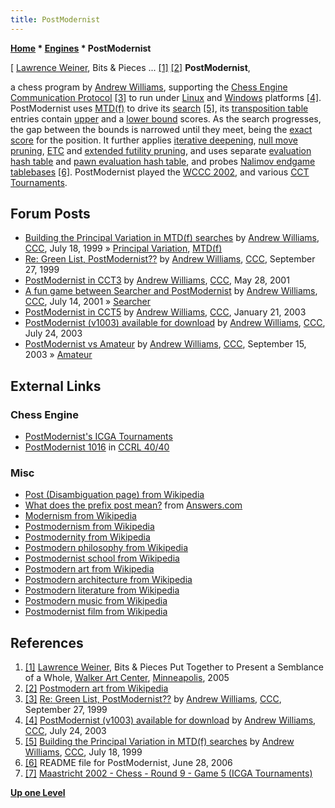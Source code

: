 ```yaml
---
title: PostModernist
---
```

**[Home](Home "Home") \* [Engines](Engines "Engines") \* PostModernist**



[ [Lawrence Weiner](index.php?title=Category:Lawrence_Weiner&action=edit&redlink=1 "Category:Lawrence Weiner (page does not exist)"), Bits & Pieces ... <a id="cite-note-1" href="#cite-ref-1">[1]</a> <a id="cite-note-2" href="#cite-ref-2">[2]</a>
**PostModernist**,  

a chess program by [Andrew Williams](Andrew_Williams "Andrew Williams"), supporting the [Chess Engine Communication Protocol](Chess_Engine_Communication_Protocol "Chess Engine Communication Protocol") <a id="cite-note-3" href="#cite-ref-3">[3]</a> to run under [Linux](Linux "Linux") and [Windows](Windows "Windows") platforms <a id="cite-note-4" href="#cite-ref-4">[4]</a>. PostModernist uses [MTD(f)](MTD(f) "MTD(f)") to drive its [search](Search "Search") <a id="cite-note-5" href="#cite-ref-5">[5]</a>, its [transposition table](Transposition_Table "Transposition Table") entries contain [upper](Upper_Bound "Upper Bound") and a [lower bound](Lower_Bound "Lower Bound") scores. As the search progresses, the gap between the bounds is narrowed until they meet, being the [exact score](Exact_Score "Exact Score") for the position. It further applies [iterative deepening](Iterative_Deepening "Iterative Deepening"), [null move pruning](Null_Move_Pruning "Null Move Pruning"), [ETC](Enhanced_Transposition_Cutoff "Enhanced Transposition Cutoff") and [extended futility pruning](Futility_Pruning#Extendedfutilityprunning "Futility Pruning"), and uses separate [evaluation hash table](Evaluation_Hash_Table "Evaluation Hash Table") and [pawn evaluation hash table](Pawn_Hash_Table "Pawn Hash Table"), and probes [Nalimov endgame tablebases](Nalimov_Tablebases "Nalimov Tablebases") <a id="cite-note-6" href="#cite-ref-6">[6]</a>. PostModernist played the [WCCC 2002](WCCC_2002 "WCCC 2002"), and various [CCT Tournaments](CCT_Tournaments "CCT Tournaments"). 



## Forum Posts


* [Building the Principal Variation in MTD(f) searches](https://www.stmintz.com/ccc/index.php?id=60833) by [Andrew Williams](Andrew_Williams "Andrew Williams"), [CCC](CCC "CCC"), July 18, 1999 » [Principal Variation](Principal_Variation "Principal Variation"), [MTD(f)](MTD(f) "MTD(f)")
* [Re: Green List, PostModernist??](https://www.stmintz.com/ccc/index.php?id=70677) by [Andrew Williams](Andrew_Williams "Andrew Williams"), [CCC](CCC "CCC"), September 27, 1999
* [PostModernist in CCT3](https://www.stmintz.com/ccc/index.php?id=172094) by [Andrew Williams](Andrew_Williams "Andrew Williams"), [CCC](CCC "CCC"), May 28, 2001
* [A fun game between Searcher and PostModernist](https://www.stmintz.com/ccc/index.php?id=179706) by [Andrew Williams](Andrew_Williams "Andrew Williams"), [CCC](CCC "CCC"), July 14, 2001 » [Searcher](Searcher "Searcher")
* [PostModernist in CCT5](https://www.stmintz.com/ccc/index.php?id=278729) by [Andrew Williams](Andrew_Williams "Andrew Williams"), [CCC](CCC "CCC"), January 21, 2003
* [PostModernist (v1003) available for download](https://www.stmintz.com/ccc/index.php?id=307830) by [Andrew Williams](Andrew_Williams "Andrew Williams"), [CCC](CCC "CCC"), July 24, 2003
* [PostModernist vs Amateur](https://www.stmintz.com/ccc/index.php?id=315949) by [Andrew Williams](Andrew_Williams "Andrew Williams"), [CCC](CCC "CCC"), September 15, 2003 » [Amateur](Amateur "Amateur")


## External Links


### Chess Engine


* [PostModernist's ICGA Tournaments](https://www.game-ai-forum.org/icga-tournaments/program.php?id=76)
* [PostModernist 1016](http://www.computerchess.org.uk/ccrl/4040/cgi/engine_details.cgi?print=Details&each_game=1&eng=PostModernist%201016) in [CCRL 40/40](CCRL "CCRL")


### Misc


* [Post (Disambiguation page) from Wikipedia](https://en.wikipedia.org/wiki/Post)
* [What does the prefix post mean?](http://wiki.answers.com/Q/What_does_the_prefix_post_mean) from [Answers.com](http://www.answers.com/)
* [Modernism from Wikipedia](https://en.wikipedia.org/wiki/Modernism)
* [Postmodernism from Wikipedia](https://en.wikipedia.org/wiki/Postmodernism)
* [Postmodernity from Wikipedia](https://en.wikipedia.org/wiki/Postmodernity)
* [Postmodern philosophy from Wikipedia](https://en.wikipedia.org/wiki/Postmodern_philosophy)
* [Postmodernist school from Wikipedia](https://en.wikipedia.org/wiki/Postmodernist_school)
* [Postmodern art from Wikipedia](https://en.wikipedia.org/wiki/Postmodern_art)
* [Postmodern architecture from Wikipedia](https://en.wikipedia.org/wiki/Postmodern_architecture)
* [Postmodern literature from Wikipedia](https://en.wikipedia.org/wiki/Postmodern_literature)
* [Postmodern music from Wikipedia](https://en.wikipedia.org/wiki/Postmodern_music)
* [Postmodernist film from Wikipedia](https://en.wikipedia.org/wiki/Postmodernist_film)


## References


1. <a id="cite-ref-1" href="#cite-note-1">[1]</a> [Lawrence Weiner](index.php?title=Category:Lawrence_Weiner&action=edit&redlink=1 "Category:Lawrence Weiner (page does not exist)"), Bits & Pieces Put Together to Present a Semblance of a Whole, [Walker Art Center](https://en.wikipedia.org/wiki/Walker_Art_Center), [Minneapolis](https://en.wikipedia.org/wiki/Minneapolis), 2005
2. <a id="cite-ref-2" href="#cite-note-2">[2]</a> [Postmodern art from Wikipedia](https://en.wikipedia.org/wiki/Postmodern_art)
3. <a id="cite-ref-3" href="#cite-note-3">[3]</a> [Re: Green List, PostModernist??](https://www.stmintz.com/ccc/index.php?id=70677) by [Andrew Williams](Andrew_Williams "Andrew Williams"), [CCC](CCC "CCC"), September 27, 1999
4. <a id="cite-ref-4" href="#cite-note-4">[4]</a> [PostModernist (v1003) available for download](https://www.stmintz.com/ccc/index.php?id=307830) by [Andrew Williams](Andrew_Williams "Andrew Williams"), [CCC](CCC "CCC"), July 24, 2003
5. <a id="cite-ref-5" href="#cite-note-5">[5]</a> [Building the Principal Variation in MTD(f) searches](https://www.stmintz.com/ccc/index.php?id=60833) by [Andrew Williams](Andrew_Williams "Andrew Williams"), [CCC](CCC "CCC"), July 18, 1999
6. <a id="cite-ref-6" href="#cite-note-6">[6]</a> README file for PostModernist, June 28, 2006
7. <a id="cite-ref-7" href="#cite-note-7">[7]</a> [Maastricht 2002 - Chess - Round 9 - Game 5 (ICGA Tournaments)](https://www.game-ai-forum.org/icga-tournaments/round.php?tournament=20&round=9&id=5)

**[Up one Level](Engines "Engines")**







 

